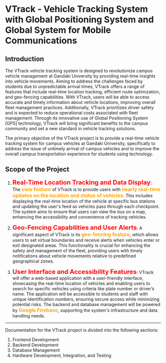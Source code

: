 # VTrack - Vehicle Tracking System with Global Positioning System and Global System for Mobile Communications

## Introduction

The VTrack vehicle tracking system is designed to revolutionize campus vehicle management
at Gandaki University by providing real-time insights into vehicle movements. Aiming to
address the challenges faced by students due to unpredictable arrival times, VTrack offers a
range of features that include real-time location tracking, efficient route optimization, and
geo-fencing capabilities. With VTrack, users will be able to access accurate and timely
information about vehicle locations, improving overall fleet management practices. Additionally,
VTrack prioritizes driver safety and is expected to reduce operational costs associated with fleet
management. Through its innovative use of Global Positioning System [GPS] technology,
VTrack will bring significant benefits to the campus community and set a new standard in
vehicle tracking solutions.

The primary objective of the VTrack project is to provide a real-time vehicle tracking system for
campus vehicles at Gandaki University, specifically to address the issue of untimely arrival of
campus vehicles and to improve the overall campus transportation experience for students using
technology.

## Scope of the Project

1. <b style="color:red; font-size:20px;">Real-Time Location Tracking and Data Display</b>: The <b style="color:orange; font-size:16px;">core feature </b> of VTrack is to provide users with <b style="color:orange; font-size:16px;"> nearly real-time updates on the location and status of vehicles</b>. This includes displaying the real-time location of the vehicle at specific bus stations and updating the user's feed as vehicles pass through each checkpoint. The system aims to ensure that users can view the bus on a map, enhancing the accessibility and convenience of tracking vehicles.

2. <b style="color:red; font-size:20px;">Geo-Fencing Capabilities and User Alerts</b>: A significant aspect of VTrack is its <b style="color:orange; font-size:16px;">geo-fencing feature</b>, which allows users to set virtual boundaries and receive alerts when vehicles enter or exit designated areas. This functionality is crucial for enhancing the safety and management of the fleet, providing users with timely notifications about vehicle movements relative to predefined geographical zones.

3. <b style="color:red; font-size:20px;">User Interface and Accessibility Features</b>: VTrack will offer a web-based application with a user-friendly interface, showcasing the real-time location of vehicles and enabling users to search for specific vehicles using criteria like plate number or driver’s name. The application will be accessible to students and staff with unique identification numbers, ensuring secure access while minimizing potential risks. The backend and database management will be powered by <b style="color:orange; font-size:16px;">Google Firebase</b>, supporting the system's infrastructure and data handling needs.

---

Documentation for the VTrack project is divided into the following sections:

1. Frontend Development
2. Backend Development
3. Database Management
4. Hardware Development, Integration, and Testing
